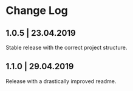 # Change Log

## 1.0.5 | 23.04.2019

Stable release with the correct project structure.

## 1.1.0 | 29.04.2019

Release with a drastically improved readme.

